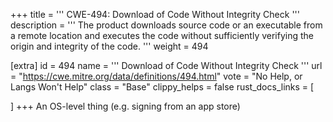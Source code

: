 +++
title = '''
CWE-494: Download of Code Without Integrity Check
'''
description	= '''
The product downloads source code or an executable from a remote location and executes the code without sufficiently verifying the origin and integrity of the code.
'''
weight = 494

[extra]
id = 494
name = '''
Download of Code Without Integrity Check
'''
url = "https://cwe.mitre.org/data/definitions/494.html"
vote = "No Help, or Langs Won't Help"
class = "Base"
clippy_helps = false
rust_docs_links = [
	
]
+++
An OS-level thing (e.g. signing from an app store)